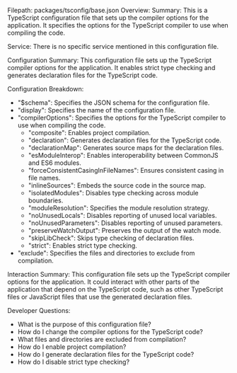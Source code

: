 Filepath: packages/tsconfig/base.json
Overview: Summary:
This is a TypeScript configuration file that sets up the compiler options for the application. It specifies the options for the TypeScript compiler to use when compiling the code.

Service:
There is no specific service mentioned in this configuration file.

Configuration Summary:
This configuration file sets up the TypeScript compiler options for the application. It enables strict type checking and generates declaration files for the TypeScript code.

Configuration Breakdown:
- "$schema": Specifies the JSON schema for the configuration file.
- "display": Specifies the name of the configuration file.
- "compilerOptions": Specifies the options for the TypeScript compiler to use when compiling the code.
  - "composite": Enables project compilation.
  - "declaration": Generates declaration files for the TypeScript code.
  - "declarationMap": Generates source maps for the declaration files.
  - "esModuleInterop": Enables interoperability between CommonJS and ES6 modules.
  - "forceConsistentCasingInFileNames": Ensures consistent casing in file names.
  - "inlineSources": Embeds the source code in the source map.
  - "isolatedModules": Disables type checking across module boundaries.
  - "moduleResolution": Specifies the module resolution strategy.
  - "noUnusedLocals": Disables reporting of unused local variables.
  - "noUnusedParameters": Disables reporting of unused parameters.
  - "preserveWatchOutput": Preserves the output of the watch mode.
  - "skipLibCheck": Skips type checking of declaration files.
  - "strict": Enables strict type checking.
- "exclude": Specifies the files and directories to exclude from compilation.

Interaction Summary:
This configuration file sets up the TypeScript compiler options for the application. It could interact with other parts of the application that depend on the TypeScript code, such as other TypeScript files or JavaScript files that use the generated declaration files.

Developer Questions:
- What is the purpose of this configuration file?
- How do I change the compiler options for the TypeScript code?
- What files and directories are excluded from compilation?
- How do I enable project compilation?
- How do I generate declaration files for the TypeScript code?
- How do I disable strict type checking?

